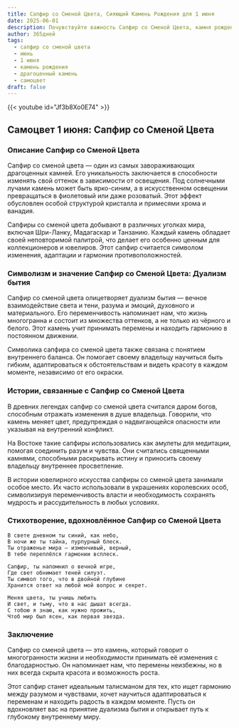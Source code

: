 ```yaml
---
title: Сапфир со Сменой Цвета, Сияющий Камень Рождения для 1 июня
date: 2025-06-01
description: Почувствуйте важность Сапфир со Сменой Цвета, камня рождения 1 июня, который символизирует Дуализм бытия. Пусть его красота и значение осветят ваш день.
author: 365дней
tags:
  - сапфир со сменой цвета
  - июнь
  - 1 июня
  - камень рождения
  - драгоценный камень
  - самоцвет
draft: false
---
```


{{< youtube id="Jf3b8Xo0E74" >}}

## Самоцвет 1 июня: Сапфир со Сменой Цвета

### Описание Сапфир со Сменой Цвета

Сапфир со сменой цвета — один из самых завораживающих драгоценных камней. Его уникальность заключается в способности изменять свой оттенок в зависимости от освещения. Под солнечными лучами камень может быть ярко-синим, а в искусственном освещении превращаться в фиолетовый или даже розоватый. Этот эффект обусловлен особой структурой кристалла и примесями хрома и ванадия.

Сапфиры со сменой цвета добывают в различных уголках мира, включая Шри-Ланку, Мадагаскар и Танзанию. Каждый камень обладает своей неповторимой палитрой, что делает его особенно ценным для коллекционеров и ювелиров. Этот сапфир считается символом изменения, адаптации и гармонии противоположностей.

### Символизм и значение Сапфир со Сменой Цвета: Дуализм бытия

Сапфир со сменой цвета олицетворяет дуализм бытия — вечное взаимодействие света и тени, разума и эмоций, духовного и материального. Его переменчивость напоминает нам, что жизнь многогранна и состоит из множества оттенков, а не только из чёрного и белого. Этот камень учит принимать перемены и находить гармонию в постоянном движении.

Символика сапфира со сменой цвета также связана с понятием внутреннего баланса. Он помогает своему владельцу научиться быть гибким, адаптироваться к обстоятельствам и видеть красоту в каждом моменте, независимо от его окраски.

### Истории, связанные с Сапфир со Сменой Цвета

В древних легендах сапфир со сменой цвета считался даром богов, способным отражать изменения в душе владельца. Говорили, что камень меняет цвет, предупреждая о надвигающейся опасности или указывая на внутренний конфликт.

На Востоке такие сапфиры использовались как амулеты для медитации, помогая соединить разум и чувства. Они считались священными камнями, способными раскрывать истину и приносить своему владельцу внутреннее просветление.

В истории ювелирного искусства сапфиры со сменой цвета занимали особое место. Их часто использовали в украшениях королевских особ, символизируя переменчивость власти и необходимость сохранять мудрость и рассудительность в любых условиях.

### Стихотворение, вдохновлённое Сапфир со Сменой Цвета

```
В свете дневном ты синий, как небо,  
В ночи же ты тайна, пурпурный блеск.  
Ты отраженье мира — изменчивый, верный,  
В тебе переплёлся гармонии всплеск.  

Сапфир, ты напомнил о вечной игре,  
Где свет обнимает теней силуэт.  
Ты символ того, что в двойной глубине  
Хранится ответ на любой мой вопрос и секрет.  

Меняя цвета, ты учишь любить  
И свет, и тьму, что в нас дышат всегда.  
С тобою я знаю, как нужно прожить,  
Чтоб мир был ясен, как первая звезда.
```

### Заключение

Сапфир со сменой цвета — это камень, который говорит о многогранности жизни и необходимости принимать её изменения с благодарностью. Он напоминает нам, что перемены неизбежны, но в них всегда скрыта красота и возможность роста.

Этот сапфир станет идеальным талисманом для тех, кто ищет гармонию между разумом и чувствами, хочет научиться адаптироваться к переменам и находить радость в каждом моменте. Пусть он вдохновляет вас на принятие дуализма бытия и открывает путь к глубокому внутреннему миру.